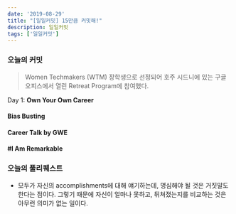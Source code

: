 ```yaml
---
date: '2019-08-29'
title: "[일일커밋] 15만큼 커밋해!"
description: 일일커밋
tags: ['일일커밋']
---
```


### 오늘의 커밋
> Women Techmakers (WTM) 장학생으로 선정되어 호주 시드니에 있는 구글 오피스에서 열린 Retreat Program에 참여했다. 

Day 1: __Own Your Own Career__

#### Bias Busting

#### Career Talk by GWE

#### #I Am Remarkable

### 오늘의 풀리퀘스트
- 모두가 자신의 accomplishments에 대해 얘기하는데, 명심해야 될 것은 거짓말도 한다는 점이다. 그렇기 때문에 자신이 얼마나 못하고, 뒤쳐졌는지를 비교하는 것은 아무런 의미가 없는 일이다.